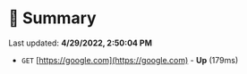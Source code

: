 # 📖 Summary
Last updated: **4/29/2022, 2:50:04 PM**

- `GET` [https://google.com](https://google.com) - **Up** (179ms)

